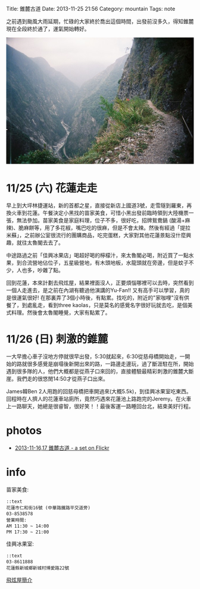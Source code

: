 Title: 錐麓古道
Date: 2013-11-25 21:56
Category: mountain
Tags: note

之前遇到颱風大雨延期，忙碌的大家終於喬出這個時間，出發前沒多久，得知錐麓現在全段終於通了，運氣開始轉好。

![ ](/static/images/2013-11-25_zhuilu/tn_000065.JPG)

# 11/25 (六) 花蓮走走
早上到大坪林捷運站，新的首都之星，直接從新店上國道3號，走雪隧到羅東，再換火車到花蓮。午餐決定小黑找的苗家美食，可惜小黑出發前臨時領到大陸機票一張，無法參加。苗家美食是家庭料理，位子不多，很好吃，招牌鴛鴦鍋 (酸湯+麻辣)、脆麻餅等，用了多花椒，嘴巴吃的很麻，但是不會太辣。然後有經過「提拉米蘇」，之前辦公室很流行的團購商品，吃完蛋糕，大家對其他花蓮景點沒什麼興趣，就往太魯閣去去了。

中途路過之前「佳興冰果店」喝超好喝的檸檬汁，來太魯閣必喝，附近買了一點水果，到合流營地佔位子，五星級營地，有木頭地板，水龍頭就在旁邊，但是蚊子不少，人也多，吵雜了點。

回到花蓮，本來計劃去飛炫屋，結果裡面沒人，正要煩惱哪裡可以去時，突然看到一個人走進去，是之前在內湖有聽過他演講的Yu-Fan!! 又有高手可以學習，真的是很運氣很好! 在那裏弄了3個小時後，有點累。找吃的，附近的"家咖哩"沒有供餐了，到處亂走，看到three kaolas，只是莫名的感覺名字很好玩就去吃，是個美式料理。然後會太魯閣睡覺，大家有點累了。

# 11/26 (日) 刺激的錐麓
一大早擔心車子沒地方停就很早出發，5:30就起來，6:30從慈母橋開始走，一開始的路就很多感覺是崩塌後新開出來的路，一路邊走邊玩，過了斷涯駐在所，開始遇到很多隊的人，他們大概都是從燕子口來回的，直接體驗最精彩刺激的錐麓大斷崖。我們走的很悠閒14:50才從燕子口出來。

James韓Ben 2人用跑的回慈母橋把車開過來(大概5.5k)，到佳興冰果室吃東西。回程時在人擠人的花蓮車站廁所，竟然巧遇來花蓮池上路跑完的Jeremy。在火車上一路聊天，她總是很睿智，很好笑！！最後客運一路睡回台北，結束美好行程。

# photos

* [2013-11-16,17 錐麓古道 - a set on Flickr](http://www.flickr.com/photos/moogoo/sets/72157638053065855/)

# info

苗家美食:

    ::text
    花蓮市仁和街16號 (中華路鐵路平交道旁)
    03-8538578
    營業時間: 
    AM 11:30 ~ 14:00
    PM 17:30 ~ 21:00


佳興冰果室:

    ::text
    03-8611888
    花蓮縣新城鄉新城村博愛路22號


[飛炫屋簡介](http://library.taiwanschoolnet.org/cyberfair2009/funsion/p2.html)
